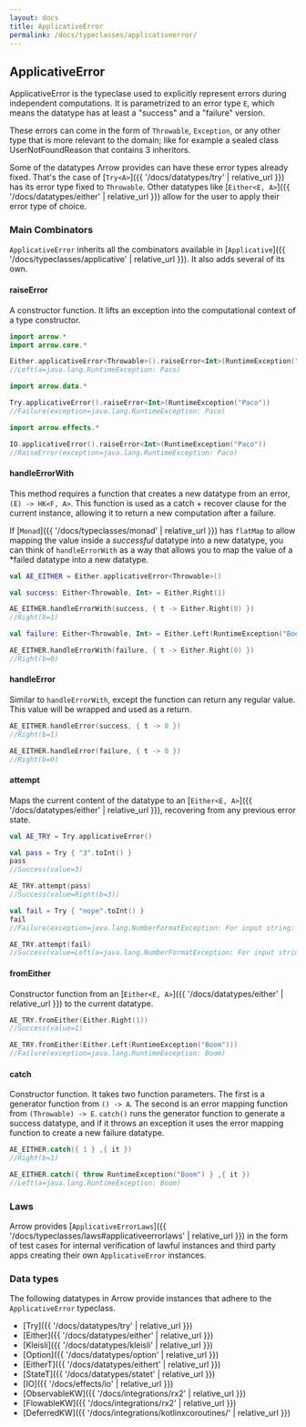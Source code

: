 ```yaml
---
layout: docs
title: ApplicativeError
permalink: /docs/typeclasses/applicativeerror/
---
```


## ApplicativeError

ApplicativeError is the typeclase used to explicitly represent errors during independent computations.
It is parametrized to an error type `E`, which means the datatype has at least a "success" and a "failure" version.

These errors can come in the form of `Throwable`, `Exception`, or any other type that is more relevant to the domain;
like for example a sealed class UserNotFoundReason that contains 3 inheritors.

Some of the datatypes Λrrow provides can have these error types already fixed.
That's the case of [`Try<A>`]({{ '/docs/datatypes/try' | relative_url }}) has its error type fixed to `Throwable`.
Other datatypes like [`Either<E, A>`]({{ '/docs/datatypes/either' | relative_url }}) allow for the user to apply their error type of choice.

### Main Combinators

`ApplicativeError` inherits all the combinators available in [`Applicative`]({{ '/docs/typeclasses/applicative' | relative_url }}). It also adds several of its own.

#### raiseError

A constructor function. It lifts an exception into the computational context of a type constructor.

```kotlin
import arrow.*
import arrow.core.*

Either.applicativeError<Throwable>().raiseError<Int>(RuntimeException("Paco"))
//Left(a=java.lang.RuntimeException: Paco)
```

```kotlin
import arrow.data.*

Try.applicativeError().raiseError<Int>(RuntimeException("Paco"))
//Failure(exception=java.lang.RuntimeException: Paco)
```

```kotlin
import arrow.effects.*

IO.applicativeError().raiseError<Int>(RuntimeException("Paco"))
//RaiseError(exception=java.lang.RuntimeException: Paco)
```

#### handleErrorWith

This method requires a function that creates a new datatype from an error, `(E) -> HK<F, A>`. This function is used as a catch + recover clause for the current instance, allowing it to return a new computation after a failure.

If [`Monad`]({{ '/docs/typeclasses/monad' | relative_url }}) has `flatMap` to allow mapping the value inside a *successful* datatype into a new datatype, you can think of `handleErrorWith` as a way that allows you to map the value of a *failed datatype into a new datatype. 

```kotlin
val AE_EITHER = Either.applicativeError<Throwable>()

val success: Either<Throwable, Int> = Either.Right(1)

AE_EITHER.handleErrorWith(success, { t -> Either.Right(0) })
//Right(b=1)
```

```kotlin
val failure: Either<Throwable, Int> = Either.Left(RuntimeException("Boom!"))

AE_EITHER.handleErrorWith(failure, { t -> Either.Right(0) })
//Right(b=0)
```

#### handleError

Similar to `handleErrorWith`, except the function can return any regular value. This value will be wrapped and used as a return.

```kotlin
AE_EITHER.handleError(success, { t -> 0 })
//Right(b=1)
```

```kotlin
AE_EITHER.handleError(failure, { t -> 0 })
//Right(b=0)
```

#### attempt

Maps the current content of the datatype to an [`Either<E, A>`]({{ '/docs/datatypes/either' | relative_url }}), recovering from any previous error state.

```kotlin
val AE_TRY = Try.applicativeError()

val pass = Try { "3".toInt() }
pass
//Success(value=3)
```

```kotlin
AE_TRY.attempt(pass)
//Success(value=Right(b=3))
```

```kotlin
val fail = Try { "nope".toInt() }
fail
//Failure(exception=java.lang.NumberFormatException: For input string: "nope")
```

```kotlin
AE_TRY.attempt(fail)
//Success(value=Left(a=java.lang.NumberFormatException: For input string: "nope"))
```

#### fromEither

Constructor function from an [`Either<E, A>`]({{ '/docs/datatypes/either' | relative_url }}) to the current datatype.

```kotlin
AE_TRY.fromEither(Either.Right(1))
//Success(value=1)
```

```kotlin
AE_TRY.fromEither(Either.Left(RuntimeException("Boom")))
//Failure(exception=java.lang.RuntimeException: Boom)
```

#### catch

Constructor function. It takes two function parameters. The first is a generator function from `() -> A`. The second is an error mapping function from `(Throwable) -> E`.
`catch()` runs the generator function to generate a success datatype, and if it throws an exception it uses the error mapping function to create a new failure datatype.

```kotlin
AE_EITHER.catch({ 1 } ,{ it })
//Right(b=1)
```

```kotlin
AE_EITHER.catch({ throw RuntimeException("Boom") } ,{ it })
//Left(a=java.lang.RuntimeException: Boom)
```

### Laws

Arrow provides [`ApplicativeErrorLaws`]({{ '/docs/typeclasses/laws#applicativeerrorlaws' | relative_url }}) in the form of test cases for internal verification of lawful instances and third party apps creating their own `ApplicativeError` instances.

### Data types

The following datatypes in Arrow provide instances that adhere to the `ApplicativeError` typeclass.

- [Try]({{ '/docs/datatypes/try' | relative_url }})
- [Either]({{ '/docs/datatypes/either' | relative_url }})
- [Kleisli]({{ '/docs/datatypes/kleisli' | relative_url }})
- [Option]({{ '/docs/datatypes/option' | relative_url }})
- [EitherT]({{ '/docs/datatypes/eithert' | relative_url }})
- [StateT]({{ '/docs/datatypes/statet' | relative_url }})
- [IO]({{ '/docs/effects/io' | relative_url }})
- [ObservableKW]({{ '/docs/integrations/rx2' | relative_url }})
- [FlowableKW]({{ '/docs/integrations/rx2' | relative_url }})
- [DeferredKW]({{ '/docs/integrations/kotlinxcoroutines/' | relative_url }})
